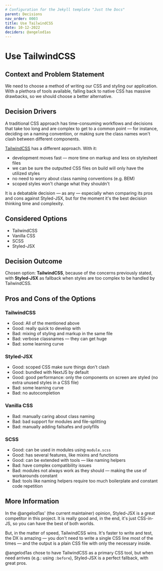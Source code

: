 ```yaml
---
# Configuration for the Jekyll template "Just the Docs"
parent: Decisions
nav_order: 0003
title: Use TailwindCSS
date: 10-12-2022
deciders: @angelod1as
---
```

<!-- markdownlint-disable-next-line MD025 -->
# Use TailwindCSS

## Context and Problem Statement

We need to choose a method of writing our CSS and styling our application. With a plethora of tools available, falling back to native CSS has massive drawbacks, so we should choose a better alternative.

## Decision Drivers

A traditional CSS approach has time-consuming workflows and decisions that take too long and are complex to get to a common point — for instance, deciding on a naming convention, or making sure the class names won't clash between different components.

[TailwindCSS](https://tailwindcss.com/) has a different approach. With it:

* development moves fast — more time on markup and less on stylesheet files
* we can be sure the outputted CSS files on build will only have the utilized styles
* no need to worry about class naming conventions (e.g. BEM)
* scoped styles won't change what they shouldn't

It is a debatable decision — as any — especially when comparing its pros and cons against Styled-JSX, but for the moment it's the best decision thinking time and complexity.

## Considered Options

* TailwindCSS
* Vanilla CSS
* SCSS
* Styled-JSX

## Decision Outcome

Chosen option: **TailwindCSS**, because of the concerns previously stated, with **Styled-JSX** as fallback when styles are too complex to be handled by TailwindCSS.

## Pros and Cons of the Options

### TailwindCSS

* Good: All of the mentioned above
* Good: really quick to develop with
* Bad: mixing of styling and markup in the same file
* Bad: verbose classnames — they can get huge
* Bad: some learning curve

### Styled-JSX

* Good: scoped CSS make sure things don't clash
* Good: bundled with NextJS by default
* Good: good performance: only the components on screen are styled (no  extra unused styles in a CSS file)
* Bad: some learning curve
* Bad: no autocompletion

### Vanilla CSS

* Bad: manually caring about class naming
* Bad: bad support for modules and file-splitting
* Bad: manually adding failsafes and polyfills

### SCSS

* Good: can be used in modules using `module.scss`
* Good: has several features, like mixins and functions
* Good: can be extended with tools — like naming helpers
* Bad: have complex compatibility issues
* Bad: modules not always work as they should — making the use of workarounds constant
* Bad: tools like naming helpers require too much boilerplate and constant code repetition

## More Information

In the @angelod1as' (the current maintainer) opinion, Styled-JSX is a great competitor in this project. It is really good and, in the end, it's just CSS-in-JS, so you can have the best of both worlds.

But, in the matter of speed, TailwindCSS wins. It's faster to write and test, the DX is amazing — you don't need to write a single CSS line most of the times — and the output is a plain CSS file with only the necessary inside.

@angelod1as chose to have TailwindCSS as a primary CSS tool, but when need arrives (e.g.: using `:before`), Styled-JSX is a perfect fallback, with great pros.
